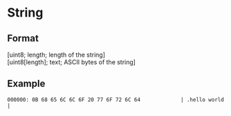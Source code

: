 # String
## Format
[uint8; length; length of the string]\
[uint8[length]; text; ASCII bytes of the string]
## Example
```
000000: 0B 68 65 6C 6C 6F 20 77 6F 72 6C 64             | .hello world     |
```